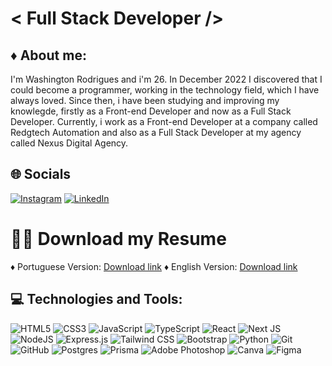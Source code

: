 # < Full Stack Developer />

## ♦ About me:

I'm Washington Rodrigues and i'm 26. In December 2022 I discovered that I could become a programmer, working in the technology field, which I have always loved. Since then, i have been studying and improving my knowlegde, firstly as a Front-end Developer and now as a Full Stack Developer. Currently, i work as a Front-end Developer at a company called Redgtech Automation and also as a Full Stack Developer at my agency called Nexus Digital Agency.

## 🌐 Socials

[![Instagram](https://img.shields.io/badge/Instagram-%23E4405F.svg?logo=Instagram&logoColor=white)](https://instagram.com/washrodrigues_) [![LinkedIn](https://img.shields.io/badge/LinkedIn-%230077B5.svg?logo=linkedin&logoColor=white)]([https://linkedin.com/in/Joaokremer](https://www.linkedin.com/in/washington-rodrigues-575162255)) 

# 👨‍💻 Download my Resume
♦ Portuguese Version: <a href="https://drive.usercontent.google.com/u/0/uc?id=1QSiACrM6Q999DYEGmkxr3yc4dqG9HkRF&export=download">Download link</a>
♦ English Version: <a href="https://drive.usercontent.google.com/u/0/uc?id=1mQWqZx_6_CrlBDZSIZEIbDxrqlC6z0qi&export=download">Download link</a>

## 💻 Technologies and Tools:

![HTML5](https://img.shields.io/badge/HTML5-E34F26?style=plastic&logo=html5&logoColor=white) ![CSS3](https://img.shields.io/badge/CSS3-1572B6?style=plastic&logo=css3&logoColor=white) ![JavaScript](https://img.shields.io/badge/JavaScript-F7DF1E?style=plastic&logo=javascript&logoColor=black) ![TypeScript](https://img.shields.io/badge/TypeScript-007ACC?style=plastic&logo=typescript&logoColor=white) ![React](https://img.shields.io/badge/React-20232A?style=plastic&logo=react&logoColor=61DAFB) ![Next JS](https://img.shields.io/badge/Next-black?style=plastic&logo=next.js&logoColor=white) ![NodeJS](https://img.shields.io/badge/node.js-6DA55F?style=plastic&logo=node.js&logoColor=white) ![Express.js](https://img.shields.io/badge/express.js-%23404d59.svg?style=plastic&logo=express&logoColor=%2361DAFB) ![Tailwind CSS](https://img.shields.io/badge/Tailwind_CSS-38B2AC?style=plastic&logo=tailwind-css&logoColor=white) ![Bootstrap](https://img.shields.io/badge/Bootstrap-563D7C?style=plastic&logo=bootstrap&logoColor=white) ![Python](https://img.shields.io/badge/Python-3776AB?style=plastic&logo=python&logoColor=white) ![Git](https://img.shields.io/badge/Git-F05032?style=plastic&logo=git&logoColor=white) ![GitHub](https://img.shields.io/badge/GitHub-181717?style=plastic&logo=github&logoColor=white) ![Postgres](https://img.shields.io/badge/postgres-%23316192.svg?style=plastic&logo=postgresql&logoColor=white) ![Prisma](https://img.shields.io/badge/Prisma-3982CE?style=plastic&logo=Prisma&logoColor=white) ![Adobe Photoshop](https://img.shields.io/badge/adobe%20photoshop-%2331A8FF.svg?style=plastic&logo=adobe%20photoshop&logoColor=white) ![Canva](https://img.shields.io/badge/Canva-%2300C4CC.svg?style=plastic&logo=Canva&logoColor=white) ![Figma](https://img.shields.io/badge/figma-%23F24E1E.svg?style=plastic&logo=figma&logoColor=white)

##



